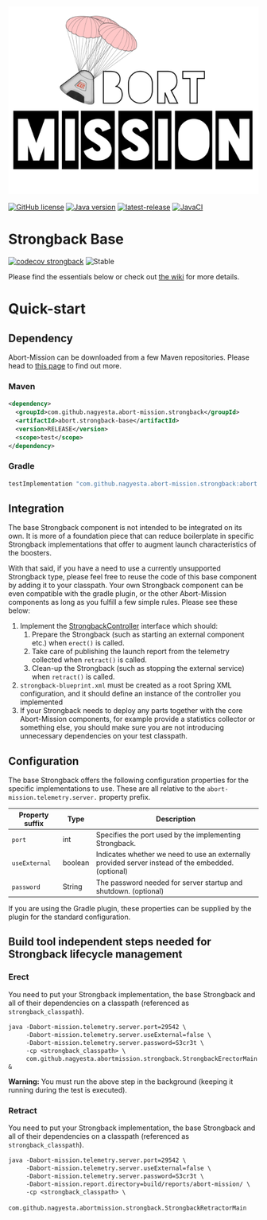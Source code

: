 ![Abort-Mission](../../.github/assets/Abort-Mission-logo_export_transparent_640.png)

[![GitHub license](https://img.shields.io/github/license/nagyesta/abort-mission?color=informational)](https://raw.githubusercontent.com/nagyesta/abort-mission/main/LICENSE)
[![Java version](https://img.shields.io/badge/Java%20version-11-yellow?logo=java)](https://img.shields.io/badge/Java%20version-11-yellow?logo=java)
[![latest-release](https://img.shields.io/github/v/tag/nagyesta/abort-mission?color=blue&logo=git&label=releases&sort=semver)](https://github.com/nagyesta/abort-mission/releases)
[![JavaCI](https://img.shields.io/github/actions/workflow/status/nagyesta/abort-mission/gradle.yml?logo=github&branch=main)](https://img.shields.io/github/actions/workflow/status/nagyesta/abort-mission/gradle.yml?logo=github&branch=main)

# Strongback Base

[![codecov strongback](https://img.shields.io/codecov/c/github/nagyesta/abort-mission?label=Coverage:%20Strongback%20Base&flag=strongback&token=I832ZCIONI)](https://img.shields.io/codecov/c/github/nagyesta/abort-mission?label=Coverage:%20Strongback%20Base&flag=strongback&token=I832ZCIONI)
![[Stable](https://img.shields.io/badge/Maturity-stable-green)](https://img.shields.io/badge/Maturity-stable-green)

Please find the essentials below or check out [the wiki](https://github.com/nagyesta/abort-mission/wiki) for more
details.

# Quick-start

## Dependency

Abort-Mission can be downloaded from a few Maven repositories. Please head to
[this page](https://github.com/nagyesta/abort-mission/wiki/Configuring-our-repository-for-your-build-system)
to find out more.

### Maven

```xml
<dependency>
  <groupId>com.github.nagyesta.abort-mission.strongback</groupId>
  <artifactId>abort.strongback-base</artifactId>
  <version>RELEASE</version>
  <scope>test</scope>
</dependency>
```

### Gradle

```groovy
testImplementation "com.github.nagyesta.abort-mission.strongback:abort.strongback-base:+"
```

## Integration

The base Strongback component is not intended to be integrated on its own. It is more of a foundation piece that can reduce boilerplate in
specific Strongback implementations that offer to augment launch characteristics of the boosters.

With that said, if you have a need to use a currently unsupported Strongback type, please feel free to reuse the code of this base component
by adding it to your classpath. Your own Strongback component can be even compatible with the gradle plugin, or the other Abort-Mission
components as long as you fulfill a few simple rules. Please see these below:

1. Implement the [StrongbackController](./src/main/java/com/github/nagyesta/abortmission/strongback/base/StrongbackController.java)
   interface which should:
    1. Prepare the Strongback (such as starting an external component etc.) when `erect()` is called.
    2. Take care of publishing the launch report from the telemetry collected when `retract()` is called.
    3. Clean-up the Strongback (such as stopping the external service) when `retract()` is called.
2. `strongback-blueprint.xml` must be created as a root Spring XML configuration, and it should define an instance of the controller you
   implemented
3. If your Strongback needs to deploy any parts together with the core Abort-Mission components, for example provide a statistics collector
   or something else, you should make sure you are not introducing unnecessary dependencies on your test classpath.

## Configuration

The base Strongback offers the following configuration properties for the specific implementations to use. These are all relative to
the `abort-mission.telemetry.server.` property prefix.

| Property suffix | Type    | Description                                                                                        |
| --------------- | ------- | -------------------------------------------------------------------------------------------------- |
| `port`          | int     | Specifies the port used by the implementing Strongback.                                            |
| `useExternal`   | boolean | Indicates whether we need to use an externally provided server instead of the embedded. (optional) |
| `password`      | String  | The password needed for server startup and shutdown. (optional)                                    |

If you are using the Gradle plugin, these properties can be supplied by the plugin for the standard configuration.

## Build tool independent steps needed for Strongback lifecycle management

### Erect

You need to put your Strongback implementation, the base Strongback and all of their dependencies on a classpath
(referenced as `strongback_classpath`).

```
java -Dabort-mission.telemetry.server.port=29542 \
     -Dabort-mission.telemetry.server.useExternal=false \
     -Dabort-mission.telemetry.server.password=S3cr3t \
     -cp <strongback_classpath> \
     com.github.nagyesta.abortmission.strongback.StrongbackErectorMain &
```

**Warning:** You must run the above step in the background (keeping it running during the test is executed).

### Retract

You need to put your Strongback implementation, the base Strongback and all of their dependencies on a classpath
(referenced as `strongback_classpath`).

```
java -Dabort-mission.telemetry.server.port=29542 \
     -Dabort-mission.telemetry.server.useExternal=false \
     -Dabort-mission.telemetry.server.password=S3cr3t \
     -Dabort-mission.report.directory=build/reports/abort-mission/ \
     -cp <strongback_classpath> \
     com.github.nagyesta.abortmission.strongback.StrongbackRetractorMain
```
